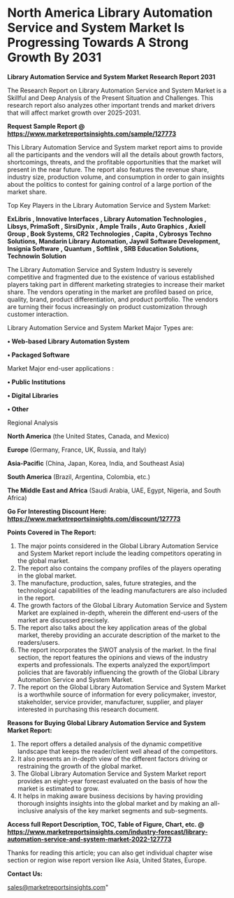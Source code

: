  # North America Library Automation Service and System Market Is Progressing Towards A Strong Growth By 2031

<strong>Library Automation Service and System Market Research Report 2031</strong>

The Research Report on Library Automation Service and System Market is a Skillful and Deep Analysis of the Present Situation and Challenges. This research report also analyzes other important trends and market drivers that will affect market growth over 2025-2031.

<strong>Request Sample Report @ <a href=https://www.marketreportsinsights.com/sample/127773>https://www.marketreportsinsights.com/sample/127773</a></strong>

This Library Automation Service and System market report aims to provide all the participants and the vendors will all the details about growth factors, shortcomings, threats, and the profitable opportunities that the market will present in the near future. The report also features the revenue share, industry size, production volume, and consumption in order to gain insights about the politics to contest for gaining control of a large portion of the market share.

Top Key Players in the Library Automation Service and System Market:

<strong>ExLibris , Innovative Interfaces , Library Automation Technologies , Libsys, PrimaSoft , SirsiDynix , Ample Trails , Auto Graphics , Axiell Group , Book Systems, CR2 Technologies , Capita , Cybrosys Techno Solutions, Mandarin Library Automation, Jaywil Software Development, Insignia Software , Quantum , Softlink , SRB Education Solutions, Technowin Solution</strong>

The Library Automation Service and System Industry is severely competitive and fragmented due to the existence of various established players taking part in different marketing strategies to increase their market share. The vendors operating in the market are profiled based on price, quality, brand, product differentiation, and product portfolio. The vendors are turning their focus increasingly on product customization through customer interaction.

Library Automation Service and System Market Major Types are:

<strong>• Web-based Library Automation System

• Packaged Software</strong>

Market Major end-user applications :

<strong>• Public Institutions

• Digital Libraries

• Other</strong>

Regional Analysis

</u><strong><b>North America</b></strong> (the United States, Canada, and Mexico)

<strong><b>Europe </b></strong>(Germany, France, UK, Russia, and Italy)

<strong><b>Asia-Pacific</b></strong> (China, Japan, Korea, India, and Southeast Asia)

<strong><b>South America</b></strong> (Brazil, Argentina, Colombia, etc.)

<strong><b>The Middle East and Africa</b></strong> (Saudi Arabia, UAE, Egypt, Nigeria, and South Africa)

<strong>Go For Interesting Discount Here: <a href=https://www.marketreportsinsights.com/discount/127773>https://www.marketreportsinsights.com/discount/127773</a></strong>

<strong>Points Covered in The Report:</strong>
<ol>
  <li>The major points considered in the Global Library Automation Service and System Market report include the leading competitors operating in the global market.</li>
  <li>The report also contains the company profiles of the players operating in the global market.</li>
  <li>The manufacture, production, sales, future strategies, and the technological capabilities of the leading manufacturers are also included in the report.</li>
  <li>The growth factors of the Global Library Automation Service and System Market are explained in-depth, wherein the different end-users of the market are discussed precisely.</li>
  <li>The report also talks about the key application areas of the global market, thereby providing an accurate description of the market to the readers/users.</li>
  <li>The report incorporates the SWOT analysis of the market. In the final section, the report features the opinions and views of the industry experts and professionals. The experts analyzed the export/import policies that are favorably influencing the growth of the Global Library Automation Service and System Market.</li>
  <li>The report on the Global Library Automation Service and System Market is a worthwhile source of information for every policymaker, investor, stakeholder, service provider, manufacturer, supplier, and player interested in purchasing this research document.</li>
</ol>
<strong>Reasons for Buying Global Library Automation Service and System Market Report:</strong>

<ol>
  <li>The report offers a detailed analysis of the dynamic competitive landscape that keeps the reader/client well ahead of the competitors.</li>
  <li>It also presents an in-depth view of the different factors driving or restraining the growth of the global market.</li>
  <li>The Global Library Automation Service and System Market report provides an eight-year forecast evaluated on the basis of how the market is estimated to grow.</li>
  <li>It helps in making aware business decisions by having providing thorough insights insights into the global market and by making an all-inclusive analysis of the key market segments and sub-segments.</li>
</ol>
<strong>Access full Report Description, TOC, Table of Figure, Chart, etc. @ <a href=https://www.marketreportsinsights.com/industry-forecast/library-automation-service-and-system-market-2022-127773>https://www.marketreportsinsights.com/industry-forecast/library-automation-service-and-system-market-2022-127773</a></strong>


Thanks for reading this article; you can also get individual chapter wise section or region wise report version like Asia, United States, Europe.

<strong>Contact Us:</strong>

sales@marketreportsinsights.com"
